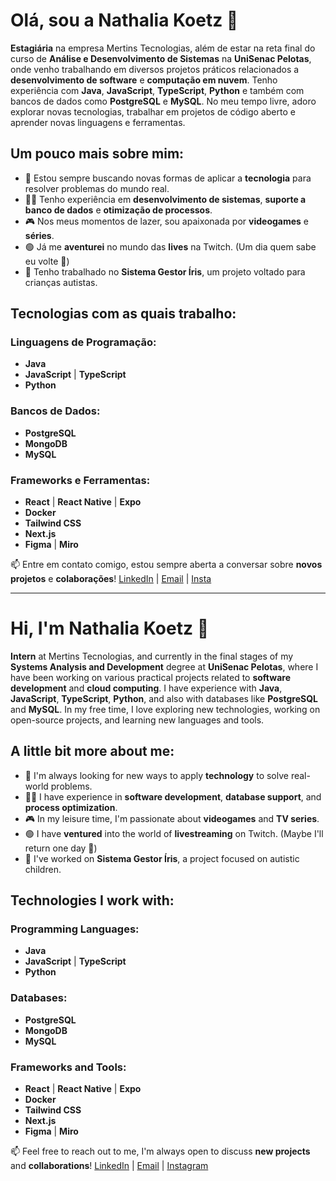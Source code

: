 
# Olá, sou a Nathalia Koetz 👋

**Estagiária** na empresa Mertins Tecnologias, além de estar na reta final do curso de **Análise e Desenvolvimento de Sistemas** na **UniSenac Pelotas**, onde venho trabalhando em diversos projetos práticos relacionados a **desenvolvimento de software** e **computação em nuvem**. Tenho experiência com **Java**, **JavaScript**, **TypeScript**, **Python** e também com bancos de dados como **PostgreSQL** e **MySQL**.
No meu tempo livre, adoro explorar novas tecnologias, trabalhar em projetos de código aberto e aprender novas linguagens e ferramentas.

## Um pouco mais sobre mim:
- 🌱 Estou sempre buscando novas formas de aplicar a **tecnologia** para resolver problemas do mundo real.
- 🧑‍💻 Tenho experiência em **desenvolvimento de sistemas**, **suporte a banco de dados** e **otimização de processos**.
- 🎮 Nos meus momentos de lazer, sou apaixonada por **videogames** e **séries**.
- 🟢 Já me **aventurei** no mundo das **lives** na Twitch. (Um dia quem sabe eu volte 🙈)
- 🚀 Tenho trabalhado no **Sistema Gestor Íris**, um projeto voltado para crianças autistas.

## Tecnologias com as quais trabalho:

### Linguagens de Programação:
- **Java**
- **JavaScript** | **TypeScript**
- **Python**

### Bancos de Dados:
- **PostgreSQL**
- **MongoDB**
- **MySQL**

### Frameworks e Ferramentas:
- **React** | **React Native** | **Expo**
- **Docker**
- **Tailwind CSS**
- **Next.js**
- **Figma** | **Miro**
  
📫 Entre em contato comigo, estou sempre aberta a conversar sobre **novos projetos** e **colaborações**! [LinkedIn](https://www.linkedin.com/in/nathaliakoetz/) | [Email](nathesantos@gmail.com) | [Insta](https://www.instagram.com/nathkoetz/)

---

# Hi, I'm Nathalia Koetz 👋

**Intern** at Mertins Tecnologias, and currently in the final stages of my **Systems Analysis and Development** degree at **UniSenac Pelotas**, where I have been working on various practical projects related to **software development** and **cloud computing**. I have experience with **Java**, **JavaScript**, **TypeScript**, **Python**, and also with databases like **PostgreSQL** and **MySQL**.
In my free time, I love exploring new technologies, working on open-source projects, and learning new languages and tools.

## A little bit more about me:
- 🌱 I'm always looking for new ways to apply **technology** to solve real-world problems.
- 🧑‍💻 I have experience in **software development**, **database support**, and **process optimization**.
- 🎮 In my leisure time, I'm passionate about **videogames** and **TV series**.
- 🟢 I have **ventured** into the world of **livestreaming** on Twitch. (Maybe I'll return one day 🙈)
- 🚀 I've worked on **Sistema Gestor Íris**, a project focused on autistic children.

## Technologies I work with:

### Programming Languages:
- **Java**
- **JavaScript** | **TypeScript**
- **Python**

### Databases:
- **PostgreSQL**
- **MongoDB**
- **MySQL**

### Frameworks and Tools:
- **React** | **React Native** | **Expo**
- **Docker**
- **Tailwind CSS**
- **Next.js**
- **Figma** | **Miro**

📫 Feel free to reach out to me, I'm always open to discuss **new projects** and **collaborations**! [LinkedIn](https://www.linkedin.com/in/nathaliakoetz/) | [Email](nathesantos@gmail.com) | [Instagram](https://www.instagram.com/nathkoetz/)
